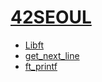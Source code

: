 # [42SEOUL](https://www.notion.so/42-SEOUL-baf091c2060347879831797b2af70e63)

* [Libft](https://www.notion.so/libft-125-0882ae47a6014ab590e4c9881b27ddaa)
* [get_next_line](https://www.notion.so/get_next_line-1baa306f1103452ea7785f6a9fd947f1)
* [ft_printf](https://www.notion.so/ft_printf-a6b71158f1c0400184c511c47591e816)

